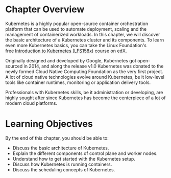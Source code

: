 # Chapter Overview

Kubernetes is a highly popular open-source container orchestration platform that can be used to automate deployment, scaling and the management of containerized workloads. In this chapter, we will discover the basic architecture of a Kubernetes cluster and its components. To learn even more Kubernetes basics, you can take the Linux Foundation's free [Introduction to Kubernetes (LFS158x)](https://training.linuxfoundation.org/training/introduction-to-kubernetes/) course on edX.

Originally designed and developed by Google, Kubernetes got open-sourced in 2014, and along the release v1.0 Kubernetes was donated to the newly formed Cloud Native Computing Foundation as the very first project. A lot of cloud native technologies evolve around Kubernetes, be it low-level tools like container runtimes, monitoring or application delivery tools.

Professionals with Kubernetes skills, be it administration or developing, are highly sought after since Kubernetes has become the centerpiece of a lot of modern cloud platforms.

# Learning Objectives

By the end of this chapter, you should be able to:

-   Discuss the basic architecture of Kubernetes. 
-   Explain the different components of control plane and worker nodes. 
-   Understand how to get started with the Kubernetes setup. 
-   Discuss how Kubernetes is running containers. 
-   Discuss the scheduling concepts of Kubernetes.